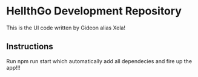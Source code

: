 # HellthGo Development Repository

This is the UI code written by Gideon alias Xela!

## Instructions

Run npm run start which automatically add all dependecies and fire up the app!!!
